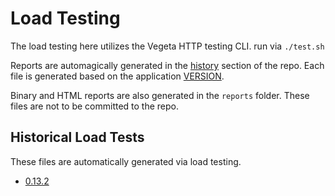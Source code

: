 # Load Testing

The load testing here utilizes the Vegeta HTTP testing CLI. run via `./test.sh`

Reports are automagically generated in the [history](./history) section of the repo. Each file is generated based on the application [VERSION](../VERSION). 

Binary and HTML reports are also generated in the `reports` folder. These files are not to be committed to the repo. 

## Historical Load Tests

These files are automatically generated via load testing.

* [0.13.2](./history/0.13.2-results.md)